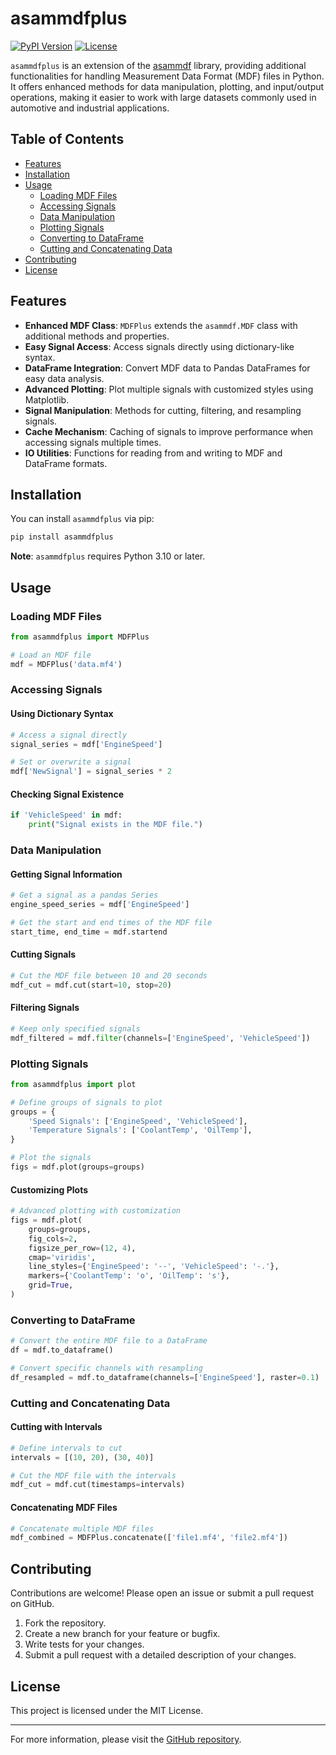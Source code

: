 # asammdfplus

[![PyPI Version](https://img.shields.io/pypi/v/asammdfplus.svg)](https://pypi.org/project/asammdfplus/)
[![License](https://img.shields.io/pypi/l/asammdfplus.svg)](https://github.com/c0sogi/asammdfplus/blob/main/LICENSE)

`asammdfplus` is an extension of the [asammdf](https://github.com/danielhrisca/asammdf) library, providing additional functionalities for handling Measurement Data Format (MDF) files in Python. It offers enhanced methods for data manipulation, plotting, and input/output operations, making it easier to work with large datasets commonly used in automotive and industrial applications.

## Table of Contents

- [Features](#features)
- [Installation](#installation)
- [Usage](#usage)
  - [Loading MDF Files](#loading-mdf-files)
  - [Accessing Signals](#accessing-signals)
  - [Data Manipulation](#data-manipulation)
  - [Plotting Signals](#plotting-signals)
  - [Converting to DataFrame](#converting-to-dataframe)
  - [Cutting and Concatenating Data](#cutting-and-concatenating-data)
- [Contributing](#contributing)
- [License](#license)

## Features

- **Enhanced MDF Class**: `MDFPlus` extends the `asammdf.MDF` class with additional methods and properties.
- **Easy Signal Access**: Access signals directly using dictionary-like syntax.
- **DataFrame Integration**: Convert MDF data to Pandas DataFrames for easy data analysis.
- **Advanced Plotting**: Plot multiple signals with customized styles using Matplotlib.
- **Signal Manipulation**: Methods for cutting, filtering, and resampling signals.
- **Cache Mechanism**: Caching of signals to improve performance when accessing signals multiple times.
- **IO Utilities**: Functions for reading from and writing to MDF and DataFrame formats.

## Installation

You can install `asammdfplus` via pip:

```bash
pip install asammdfplus
```

**Note**: `asammdfplus` requires Python 3.10 or later.

## Usage

### Loading MDF Files

```python
from asammdfplus import MDFPlus

# Load an MDF file
mdf = MDFPlus('data.mf4')
```

### Accessing Signals

#### Using Dictionary Syntax

```python
# Access a signal directly
signal_series = mdf['EngineSpeed']

# Set or overwrite a signal
mdf['NewSignal'] = signal_series * 2
```

#### Checking Signal Existence

```python
if 'VehicleSpeed' in mdf:
    print("Signal exists in the MDF file.")
```

### Data Manipulation

#### Getting Signal Information

```python
# Get a signal as a pandas Series
engine_speed_series = mdf['EngineSpeed']

# Get the start and end times of the MDF file
start_time, end_time = mdf.startend
```

#### Cutting Signals

```python
# Cut the MDF file between 10 and 20 seconds
mdf_cut = mdf.cut(start=10, stop=20)
```

#### Filtering Signals

```python
# Keep only specified signals
mdf_filtered = mdf.filter(channels=['EngineSpeed', 'VehicleSpeed'])
```

### Plotting Signals

```python
from asammdfplus import plot

# Define groups of signals to plot
groups = {
    'Speed Signals': ['EngineSpeed', 'VehicleSpeed'],
    'Temperature Signals': ['CoolantTemp', 'OilTemp'],
}

# Plot the signals
figs = mdf.plot(groups=groups)
```

#### Customizing Plots

```python
# Advanced plotting with customization
figs = mdf.plot(
    groups=groups,
    fig_cols=2,
    figsize_per_row=(12, 4),
    cmap='viridis',
    line_styles={'EngineSpeed': '--', 'VehicleSpeed': '-.'},
    markers={'CoolantTemp': 'o', 'OilTemp': 's'},
    grid=True,
)
```

### Converting to DataFrame

```python
# Convert the entire MDF file to a DataFrame
df = mdf.to_dataframe()

# Convert specific channels with resampling
df_resampled = mdf.to_dataframe(channels=['EngineSpeed'], raster=0.1)
```

### Cutting and Concatenating Data

#### Cutting with Intervals

```python
# Define intervals to cut
intervals = [(10, 20), (30, 40)]

# Cut the MDF file with the intervals
mdf_cut = mdf.cut(timestamps=intervals)
```

#### Concatenating MDF Files

```python
# Concatenate multiple MDF files
mdf_combined = MDFPlus.concatenate(['file1.mf4', 'file2.mf4'])
```

## Contributing

Contributions are welcome! Please open an issue or submit a pull request on GitHub.

1. Fork the repository.
2. Create a new branch for your feature or bugfix.
3. Write tests for your changes.
4. Submit a pull request with a detailed description of your changes.

## License

This project is licensed under the MIT License.

---

For more information, please visit the [GitHub repository](https://github.com/c0sogi/asammdfplus).